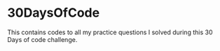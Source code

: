 # 30DaysOfCode

This contains codes to all my practice questions I solved during this 30 Days of code challenge.
